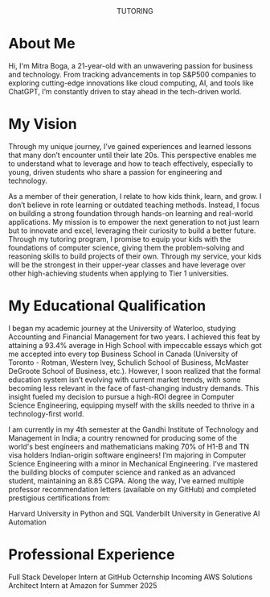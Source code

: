 <div style="text-align: center;">TUTORING</div>

# About Me
Hi, I'm Mitra Boga, a 21-year-old with an unwavering passion for business and technology. From tracking advancements in top S&P500 companies to exploring cutting-edge innovations like cloud computing, AI, and tools like ChatGPT, I’m constantly driven to stay ahead in the tech-driven world.

# My Vision
Through my unique journey, I’ve gained experiences and learned lessons that many don’t encounter until their late 20s. This perspective enables me to understand what to leverage and how to teach effectively, especially to young, driven students who share a passion for engineering and technology.

As a member of their generation, I relate to how kids think, learn, and grow. I don’t believe in rote learning or outdated teaching methods. Instead, I focus on building a strong foundation through hands-on learning and real-world applications. My mission is to empower the next generation to not just learn but to innovate and excel, leveraging their curiosity to build a better future. Through my tutoring program, I promise to equip your kids with the foundations of computer science, giving them the problem-solving and reasoning skills to build projects of their own. Through my service, your kids will be the strongest in their upper-year classes and have leverage over other high-achieving students when applying to Tier 1 universities.

# My Educational Qualification
I began my academic journey at the University of Waterloo, studying Accounting and Financial Management for two years. I achieved this feat by attaining a 93.4% average in High School with impeccable essays which got me accepted into every top Business School in Canada (University of Toronto - Rotman, Western Ivey, Schulich School of Business, McMaster DeGroote School of Business, etc.). However, I soon realized that the formal education system isn’t evolving with current market trends, with some becoming less relevant in the face of fast-changing industry demands. This insight fueled my decision to pursue a high-ROI degree in Computer Science Engineering, equipping myself with the skills needed to thrive in a technology-first world.

I am currently in my 4th semester at the Gandhi Institute of Technology and Management in India; a country renowned for producing some of the world's best engineers and mathematicians making 70% of H1-B and TN visa holders Indian-origin software engineers! I’m majoring in Computer Science Engineering with a minor in Mechanical Engineering. I've mastered the building blocks of computer science and ranked as an advanced student, maintaining an 8.85 CGPA. Along the way, I’ve earned multiple professor recommendation letters (available on my GitHub) and completed prestigious certifications from:

Harvard University in Python and SQL
Vanderbilt University in Generative AI Automation

# Professional Experience
Full Stack Developer Intern at GitHub Octernship
Incoming AWS Solutions Architect Intern at Amazon for Summer 2025

